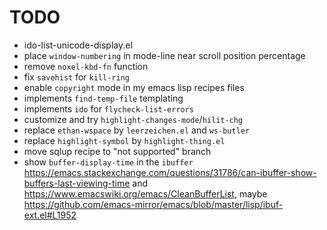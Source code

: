 # TODO

* ido-list-unicode-display.el
* place `window-numbering` in mode-line near scroll position percentage
* remove `noxel-kbd-fn` function
* fix `savehist` for `kill-ring`
* enable `copyright` mode in my emacs lisp recipes files
* implements `find-temp-file` templating
* implements `ido` for `flycheck-list-errors`
* customize and try `highlight-changes-mode`/`hilit-chg`
* replace `ethan-wspace` by `leerzeichen.el` and `ws-butler`
* replace `highlight-symbol` by `highlight-thing.el`
* move sqlup recipe to "not supported" branch
* show `buffer-display-time` in the `ibuffer` <https://emacs.stackexchange.com/questions/31786/can-ibuffer-show-buffers-last-viewing-time> and <https://www.emacswiki.org/emacs/CleanBufferList>, maybe <https://github.com/emacs-mirror/emacs/blob/master/lisp/ibuf-ext.el#L1952>
